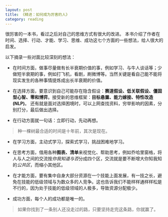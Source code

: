 ```yaml
---
layout: post
title: 《精进：如何成为厉害的人》
category: reading
---
```



很厉害的一本书，看过之后对自己的思维方式有很大的改进。
本书介绍了作者在时间、选择、行动、才能、学习、思维、成功这七个方面的一些想法，给人很大的启发。

以下摘录一些对面比较深刻的想法：

- 在时间方面，做事尽量做有长半衰期价值的事，例如学习、与牛人谈话等；少做短半衰期的事，例如打飞机，看剧，刷微博等。当然关键是看自己能不能将现实发生的各种事情提炼成出长半衰期的价值。

- 在选择方面，要意识到自己可能存在隐含假设：**赛道假设、低关联假设、僵固型心智、零和博弈**。接受新的思维框架：**目标悬置、能力嫁接、特性改造(NLP)**。
还有就是面对选择困境时，可以上网查找资料，穷举影响的因素，分别打分，最后做出选择。

- 在行动方面就一句话：立即行动，先动再想。

>种一棵树最合适的时间是十年前，其次是现在。

- 在学习方面，主动式学习，探索式学习，挑战困难地学习。

- 在思考方面，借用各种**图表、清单**来视觉化、帮助思考，例如乔哈里窗格，将人与人之间的交流按*你我知道与否*分成四个区，交流就是要不断增大你知我知的*公共区*，而缩小其他区。

- 在才能方面，要有集中自身大部分资源在一个技能上面发展，有一技之长，避免在技能的低级领域与为数众多的人竞争。这也告诉我们不能样样通样样松是不行的，因为处于技能的低级领域的人极多，导致资源分配极少。

- 成功方面，每个人的成功都是唯一的。

>如果你找到了一条别人还没走过的路，只要坚持走完这条路，你就赢了。